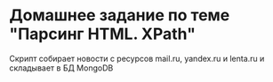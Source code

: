 # Домашнее задание по теме "Парсинг HTML. XPath"

Скрипт собирает новости с ресурсов mail.ru, yandex.ru и lenta.ru и складывает в БД MongoDB